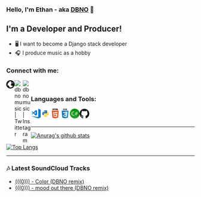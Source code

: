 ### Hello, I'm Ethan - aka [DBNO][website] 👋

## I'm a Developer and Producer!
- 🖥 I want to become a Django stack developer
- 🎧 I produce music as a hobby


### Connect with me:

[<img align="left" alt="ethan-egerton.github.io" width="22px" src="https://raw.githubusercontent.com/iconic/open-iconic/master/svg/globe.svg" />][website]
[<img align="left" alt="dbnomusic | Twitter" width="22px" src="https://cdn.jsdelivr.net/npm/simple-icons@v3/icons/twitter.svg" />][twitter]
[<img align="left" alt="dbnomusic | Instagram" width="22px" src="https://cdn.jsdelivr.net/npm/simple-icons@v3/icons/instagram.svg" />][instagram]

<br />

### Languages and Tools:

<img align="left" alt="Visual Studio Code" width="26px" src="https://raw.githubusercontent.com/github/explore/80688e429a7d4ef2fca1e82350fe8e3517d3494d/topics/visual-studio-code/visual-studio-code.png" />
<img align="left" alt="GitHub" width="26px" src="https://raw.githubusercontent.com/github/explore/78df643247d429f6cc873026c0622819ad797942/topics/python/python.png" />
<img align="left" alt="HTML5" width="26px" src="https://raw.githubusercontent.com/github/explore/80688e429a7d4ef2fca1e82350fe8e3517d3494d/topics/html/html.png" />
<img align="left" alt="CSS3" width="26px" src="https://raw.githubusercontent.com/github/explore/80688e429a7d4ef2fca1e82350fe8e3517d3494d/topics/css/css.png" />
<img align="left" alt="GitHub" width="26px" src="https://raw.githubusercontent.com/github/explore/78df643247d429f6cc873026c0622819ad797942/topics/csharp/csharp.png" />
<img align="left" alt="GitHub" width="26px" src="https://raw.githubusercontent.com/github/explore/78df643247d429f6cc873026c0622819ad797942/topics/github/github.png" />

<br />
<br />

---
[![Anurag's github stats](https://github-readme-stats.vercel.app/api?username=ethan-egerton&theme=radical)](https://github.com/anuraghazra/github-readme-stats)

[![Top Langs](https://github-readme-stats.vercel.app/api/top-langs/?username=ethan-egerton&theme=radical&?hide=csharp)](https://github.com/anuraghazra/github-readme-stats)


---

### 🎶 Latest SoundCloud Tracks

- [(((0))) - Color (DBNO remix)](https://soundcloud.com/dbno/color)
- [(((0))) - mood out there (DBNO remix)](https://soundcloud.com/thesundropgarden/mood-out-there-1)



[website]: https://ethan-egerton.github.io/
[twitter]: https://twitter.com/dbnomusic
[instagram]: https://www.instagram.com/dbnomusic/
[soundcloud]: https://soundcloud.com/dbno
